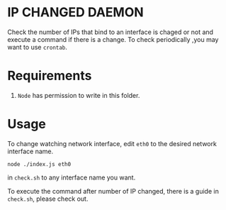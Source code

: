 # IP CHANGED DAEMON
Check the number of IPs that bind to an interface is chaged or not and execute a command if there is a change. To check periodically ,you may want to use `crontab`.

# Requirements
1. `Node` has permission to write in this folder.

# Usage
To change watching network interface, edit `eth0` to the desired network interface name.
```
node ./index.js eth0
```
in `check.sh` to any interface name you want.

To execute the command after number of IP changed, there is a guide in `check.sh`, please check out.
